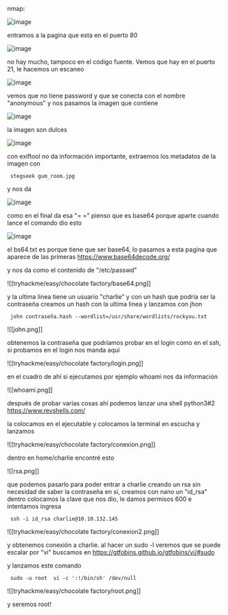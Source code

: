 nmap: 

![image](https://github.com/user-attachments/assets/d16c07ba-9aa8-4742-a50e-a4dd478c52d6)

entramos a la pagina que esta en el puerto 80

![image](https://github.com/user-attachments/assets/77a96fe0-4bdb-43e9-9dbd-1ecef4c9b00e)

no hay mucho, tampoco en el código fuente. Vemos que hay en el puerto 21, le hacemos un escaneo

![image](https://github.com/user-attachments/assets/9e51ed5f-543a-4a60-a206-d6737cfcc055)

vemos que no tiene password y que se conecta con el nombre "anonymous" y nos pasamos la imagen que contiene

![image](https://github.com/user-attachments/assets/3a39b7bc-340b-4a44-bbfd-f33d1585fc7b)

la imagen son dulces

![image](https://github.com/user-attachments/assets/3dc20c30-9330-4d50-a4bb-e45d9d9cfb64)

con exiftool no da información importante, extraemos los metadatos de la imagen con

     stegseek gum_room.jpg  

y nos da

![image](https://github.com/user-attachments/assets/abf2e269-2b66-466f-a082-2ea1654fb350)

como en el final da esa "= =" pienso que es base64 porque aparte cuando lance el comando dio esto

![image](https://github.com/user-attachments/assets/38c41722-4332-4bf6-9ea6-41f0fe5e2bd8)

el bs64.txt es porque tiene que ser base64, lo pasamos a esta pagina que aparece de las primeras https://www.base64decode.org/

y nos da como el contenido de "/etc/passwd" 

![[tryhackme/easy/chocolate factory/base64.png]]

y la ultima linea tiene un usuario "charlie" y con un hash que podría ser la contraseña 
creamos un hash con la ultima linea y lanzamos con jhon

     john contraseña.hash --wordlist=/usr/share/wordlists/rockyou.txt

![[john.png]]

obtenemos la contraseña que podríamos probar en el login como en el ssh, si probamos en el login nos manda aqui

![[tryhackme/easy/chocolate factory/login.png]]

en el cuadro de ahí si ejecutamos por ejemplo whoami nos da información

![[whoami.png]]

después de probar varias cosas ahí podemos lanzar una shell python3#2 https://www.revshells.com/

la colocamos en el ejecutable y colocamos la terminal en escucha y lanzamos

![[tryhackme/easy/chocolate factory/conexion.png]]

dentro en home/charlie encontré esto 

![[rsa.png]]

que podemos pasarlo para poder entrar a charlie creando un rsa sin necesidad de saber la contraseña en si, creamos con nano un "id_rsa" dentro colocamos la clave que nos dio, le damos permisos 600 e intentamos ingresa

     ssh -i id_rsa charlie@10.10.132.145

![[tryhackme/easy/chocolate factory/conexion2.png]]

y obtenemos conexión a charlie.
al hacer un sudo -l veremos que se puede escalar por "vi" buscamos en https://gtfobins.github.io/gtfobins/vi/#sudo

y lanzamos este comando

     sudo -u root  vi -c ':!/bin/sh' /dev/null

![[tryhackme/easy/chocolate factory/root.png]]

y seremos root! 


